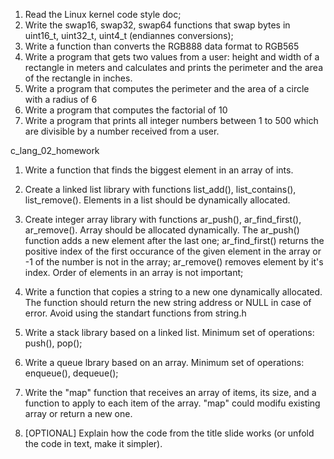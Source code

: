 
1. Read the Linux kernel code style doc;
2. Write the swap16, swap32, swap64 functions that swap bytes in uint16_t, uint32_t, uint4_t (endiannes conversions);
3. Write a function than converts the RGB888 data format to RGB565
4. Write a program that gets two values from a user: height and width of a rectangle in meters and calculates
and prints the perimeter and the area of the rectangle in inches.
5. Write a program that computes the perimeter and the area of a circle with a radius of 6
6. Write a  program that  computes the factorial of 10
7. Write a program that prints all integer numbers between 1 to 500 which are divisible by a number
received from a user.

c_lang_02_homework
1. Write a function that finds the biggest element in an array of ints.
2. Create a linked list library with functions list_add(), list_contains(), list_remove(). Elements in
a list should be dynamically allocated.
3. Create integer array library with functions ar_push(), ar_find_first(), ar_remove(). Array
should be allocated dynamically. The ar_push() function adds a new element after the last one;
ar_find_first() returns the positive index of the first occurance of the given element in the array or -1
of the number is not in the array; ar_remove() removes element by it's index. Order of elements in an
array is not important;

1. Write a function that copies a string to a new one dynamically allocated. The function should return the 
new string address or NULL in case of error. Avoid using the standart functions from string.h
2. Write a stack library based on a linked list. Minimum set of operations: push(), pop();
3. Write a queue lbrary based on an array. Minimum set of operations: enqueue(), dequeue();
4. Write the "map" function that receives an array of items, its size, and a function to apply to each item
of the array. "map" could modifu existing array or return a new one.
5. [OPTIONAL] Explain how the code from the title slide works (or unfold the code in text, make it simpler).


